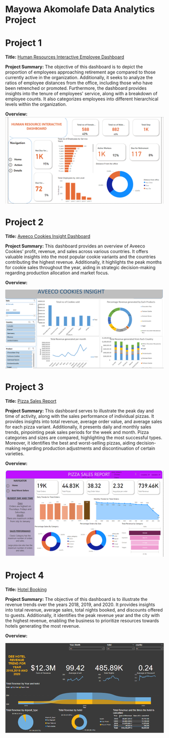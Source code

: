 # Mayowa Akomolafe Data Analytics Project
# Project 1 
**Title:** [Human Resources Interactive Employee Dashboard](https://github.com/Mayowa2/Data-Analytic-Project)

**Project Summary:** The objective of this dashboard is to depict the proportion of employees approaching retirement age compared to those currently active in the organization. Additionally, it seeks to analyze the ratios of employee distances from the office, including those who have been retrenched or promoted. Furthermore, the dashboard provides insights into the tenure of employees' service, along with a breakdown of employee counts. It also categorizes employees into different hierarchical levels within the organization.

**Overview:** 
![HR](HR.png)

# Project 2
**Title:** [Aveeco Cookies Insight Dashboard](https://github.com/Mayowa2/Data-Analytic-Project)

**Project Summary:**  This dashboard provides an overview of Aveeco Cookies' profit, revenue, and sales across various countries. It offers valuable insights into the most popular cookie variants and the countries contributing the highest revenue. Additionally, it highlights the peak months for cookie sales throughout the year, aiding in strategic decision-making regarding production allocation and market focus.

**Overview:**

![AVEECO](AVEECO.png)

# Project 3
**Title:** [Pizza Sales Report](https://github.com/Mayowa2/Data-Analytic-Project)

**Project Summary:**   This dashboard serves to illustrate the peak day and time of activity, along with the sales performance of individual pizzas. It provides insights into total revenue, average order value, and average sales for each pizza variant. Additionally, it presents daily and monthly sales trends, pinpointing peak sales periods for the week and month. Pizza categories and sizes are compared, highlighting the most successful types. Moreover, it identifies the best and worst-selling pizzas, aiding decision-making regarding production adjustments and discontinuation of certain varieties.

**Overview:**

![PIZZA](PIZZA.png)

# Project 4
**Title:** [Hotel Booking](https://github.com/Mayowa2/Data-Analytic-Project)

**Project Summary:**  The objective of this dashboard is to illustrate the revenue trends over the years 2018, 2019, and 2020. It provides insights into total revenue, average sales, total nights booked, and discounts offered to guests. Additionally, it identifies the peak revenue year and the city with the highest revenue, enabling the business to prioritize resources towards hotels generating the most revenue.

**Overview:**

![DEE_HOTEL](DEE_HOTEL.png)


